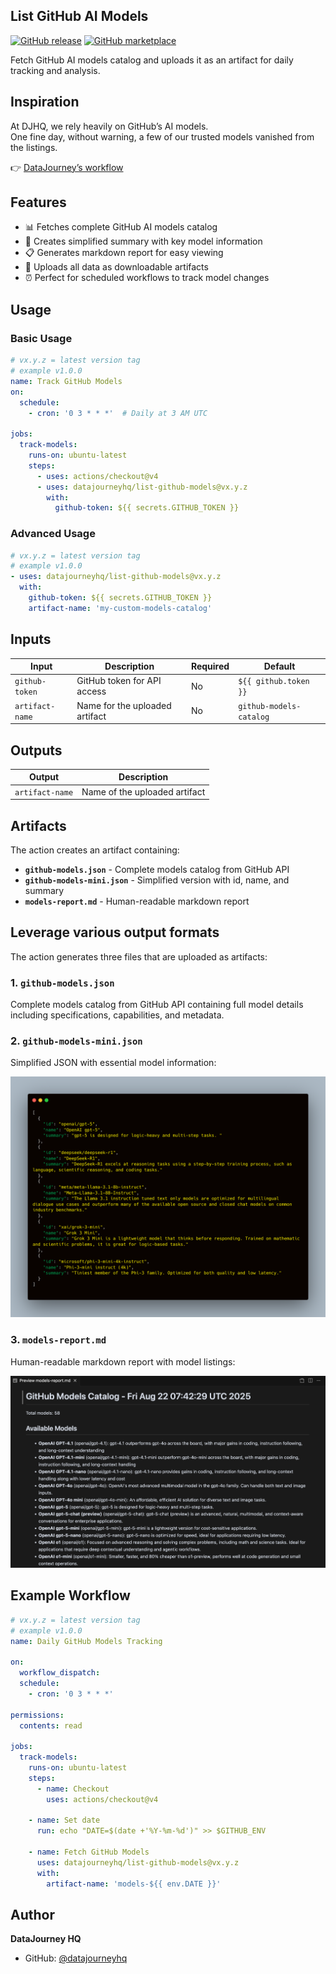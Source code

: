 ## List GitHub AI Models

[![GitHub release](https://img.shields.io/github/release/datajourneyhq/list-github-models.svg)](https://github.com/datajourneyhq/list-github-models/releases)
[![GitHub marketplace](https://img.shields.io/badge/marketplace-list--github--models-blue?logo=github)](https://github.com/marketplace/actions/list-github-models)

Fetch GitHub AI models catalog and uploads it as an artifact for daily tracking and analysis.

## Inspiration  

At DJHQ, we rely heavily on GitHub’s AI models.  
One fine day, without warning, a few of our trusted models vanished from the listings.

👉 [DataJourney’s workflow](https://github.com/DataJourneyHQ/DataJourney/blob/main/.github/workflows/list-github-models.yml)

## Features

- 📊 Fetches complete GitHub AI models catalog
- 📝 Creates simplified summary with key model information
- 📋 Generates markdown report for easy viewing
- 💾 Uploads all data as downloadable artifacts
- ⏰ Perfect for scheduled workflows to track model changes

## Usage

### Basic Usage

```yaml
# vx.y.z = latest version tag
# example v1.0.0
name: Track GitHub Models
on:
  schedule:
    - cron: '0 3 * * *'  # Daily at 3 AM UTC

jobs:
  track-models:
    runs-on: ubuntu-latest
    steps:
      - uses: actions/checkout@v4
      - uses: datajourneyhq/list-github-models@vx.y.z
        with:
          github-token: ${{ secrets.GITHUB_TOKEN }}
```

### Advanced Usage

```yaml
# vx.y.z = latest version tag
# example v1.0.0
- uses: datajourneyhq/list-github-models@vx.y.z
  with:
    github-token: ${{ secrets.GITHUB_TOKEN }}
    artifact-name: 'my-custom-models-catalog'
```

## Inputs

| Input | Description | Required | Default |
|-------|-------------|----------|---------|
| `github-token` | GitHub token for API access | No | `${{ github.token }}` |
| `artifact-name` | Name for the uploaded artifact | No | `github-models-catalog` |

## Outputs

| Output | Description |
|--------|-------------|
| `artifact-name` | Name of the uploaded artifact |

## Artifacts

The action creates an artifact containing:

- **`github-models.json`** - Complete models catalog from GitHub API
- **`github-models-mini.json`** - Simplified version with id, name, and summary
- **`models-report.md`** - Human-readable markdown report

## Leverage various output formats

The action generates three files that are uploaded as artifacts:

### 1. `github-models.json`
Complete models catalog from GitHub API containing full model details including specifications, capabilities, and metadata.

### 2. `github-models-mini.json` 
Simplified JSON with essential model information:

![github-models-mini.json example](./assets/json_output.png)

### 3. `models-report.md`
Human-readable markdown report with model listings:

![models-report.md example](./assets/markdown_output.png)

## Example Workflow

```yaml
# vx.y.z = latest version tag
# example v1.0.0
name: Daily GitHub Models Tracking

on:
  workflow_dispatch:
  schedule:
    - cron: '0 3 * * *'

permissions:
  contents: read

jobs:
  track-models:
    runs-on: ubuntu-latest
    steps:
      - name: Checkout
        uses: actions/checkout@v4
        
    - name: Set date
      run: echo "DATE=$(date +'%Y-%m-%d')" >> $GITHUB_ENV

    - name: Fetch GitHub Models
      uses: datajourneyhq/list-github-models@vx.y.z
      with:
        artifact-name: 'models-${{ env.DATE }}'
```
## Author

**DataJourney HQ**
- GitHub: [@datajourneyhq](https://github.com/datajourneyhq)
